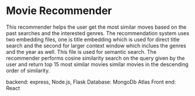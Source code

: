 # Movie Recommender 

This recommender helps the user get the most similar moves based on the past searches and the interested genres.
The recommendation system uses two embedding files, one is title embedding which is used for direct title search and the second for larger context window which inclues the genres and the year as well. This file is used for 
semantic search.
The recommender performs cosine similarity search on the query given by the user and return top 15 most similar movies similar movies in the descending order of similarity.

backend: express, Node.js, Flask
Database: MongoDb Atlas
Front end: React

